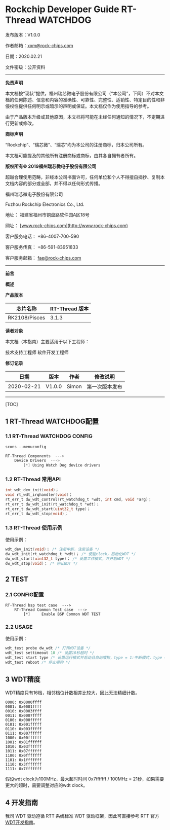 # Rockchip Developer Guide RT-Thread WATCHDOG

发布版本：V1.0.0

作者邮箱：<xxm@rock-chips.com>

日期：2020.02.21

文件密级：公开资料

------

**免责声明**

本文档按“现状”提供，福州瑞芯微电子股份有限公司（“本公司”，下同）不对本文档的任何陈述、信息和内容的准确性、可靠性、完整性、适销性、特定目的性和非侵权性提供任何明示或暗示的声明或保证。本文档仅作为使用指导的参考。

由于产品版本升级或其他原因，本文档将可能在未经任何通知的情况下，不定期进行更新或修改。

**商标声明**

“Rockchip”、“瑞芯微”、“瑞芯”均为本公司的注册商标，归本公司所有。

本文档可能提及的其他所有注册商标或商标，由其各自拥有者所有。

**版权所有© 2019福州瑞芯微电子股份有限公司**

超越合理使用范畴，非经本公司书面许可，任何单位和个人不得擅自摘抄、复制本文档内容的部分或全部，并不得以任何形式传播。

福州瑞芯微电子股份有限公司

Fuzhou Rockchip Electronics Co., Ltd.

地址：     福建省福州市铜盘路软件园A区18号

网址：     [www.rock-chips.com](http://www.rock-chips.com)

客户服务电话： +86-4007-700-590

客户服务传真： +86-591-83951833

客户服务邮箱： [fae@rock-chips.com](mailto:fae@rock-chips.com)

------

**前言**

**概述**

**产品版本**

| **芯片名称** | **RT-Thread 版本** |
| ------------ | ------------ |
| RK2108/Pisces | 3.1.3        |

**读者对象**

本文档（本指南）主要适用于以下工程师：

技术支持工程师
软件开发工程师

**修订记录**

| **日期**   | **版本** | **作者** | **修改说明**   |
| ---------- | -------- | -------- | -------------- |
| 2020-02-21 | V1.0.0   | Simon    | 第一次版本发布 |

------

[TOC]

## 1 RT-Thread WATCHDOG配置

### 1.1 RT-Thread WATCHDOG CONFIG

```c
scons --menuconfig

RT-Thread Components  --->
	Device Drivers  --->
		[*] Using Watch Dog device drivers
```

### 1.2 RT-Thread 常用API

```c
int wdt_dev_init(void)；
void rt_wdt_irqhandler(void)；
rt_err_t dw_wdt_control(rt_watchdog_t *wdt, int cmd, void *arg)；
rt_err_t dw_wdt_init(rt_watchdog_t *wdt)；
rt_err_t dw_wdt_start(uint32_t type)；
rt_err_t dw_wdt_stop(void)；
```

### 1.3 RT-Thread 使用示例

使用示例：

```c
wdt_dev_init(void)；	/* 注册中断，注册设备 */
dw_wdt_init(rt_watchdog_t *wdt)； /* 使能clock，初始化WDT */
dw_wdt_start(uint32_t type)； /* 设置工作模式，并开启WDT */
dw_wdt_stop(void)； /* 停止WDT */
```

## 2 TEST

### 2.1 CONFIG配置

```
RT-Thread bsp test case  --->
    RT-Thread Common Test case  --->
        [*]     Enable BSP Common WDT TEST
```

### 2.2 USAGE

使用示例：

```c
wdt_test probe dw_wdt /* 打开WDT设备 */
wdt_test settimeout 10 /* 设置10秒超时 */
wdt_test start type /* 设置运行模式并启动且自动喂狗，type = 1:中断模式，type = 0:立即重启模式 */
wdt_test reboot /* 停止喂狗 */
```

## 3 WDT精度

WDT精度只有16档，相邻档位计数相差比较大，因此无法精细计数。

```
0000: 0x0000ffff
0001: 0x0001ffff
0010: 0x0003ffff
0011: 0x0007ffff
0100: 0x000fffff
0101: 0x001fffff
0110: 0x003fffff
0111: 0x007fffff
1000: 0x00ffffff
1001: 0x01ffffff
1010: 0x03ffffff
1011: 0x07ffffff
1100: 0x0fffffff
1101: 0x1fffffff
1110: 0x3fffffff
1111: 0x7fffffff
```

假设wdt clock为100MHz，最大超时时间 0x7fffffff / 100MHz = 21秒，如果需要更大的超时，需要调整对应的wdt clock。

## 4 开发指南

我司 WDT 驱动遵循 RTT 系统标准 WDT 驱动框架，因此可直接参考 RTT 官方[WDT开发指南](https://www.rt-thread.org/document/site/programming-manual/device/watchdog/watchdog/)。